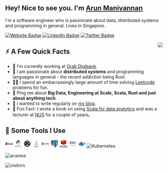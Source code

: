 <h2>Hey! Nice to see you. I'm <a href="https://www.arunma.com">Arun Manivannan</a></h2>
<p>I'm a software engineer who is passionate about data, distributed systems and programming in general. Lives in Singapore.</p>
<p><a href="https://www.arunma.com"><img src="https://img.shields.io/badge/-arunma.com-4E69C8?style=flat-square&amp;labelColor=4E69C8&amp;logo=Chrome&amp;link=https://www.arunma.com" alt="Website Badge"></a> <a href="https://www.linkedin.com/in/arunma/"><img src="https://img.shields.io/badge/-@arunma-0077B5?style=flat-square&amp;labelColor=0077B5&amp;logo=LinkedIn&amp;link=https://www.linkedin.com/in/arunma/" alt="LinkedIn Badge"></a> <a href="https://img.shields.io/twitter/follow/arunma"><img src="https://img.shields.io/badge/-@arunma-0A0A0A?style=flat-square&amp;labelColor=0A0A0A&amp;logo=Twitter&amp;link=https://img.shields.io/twitter/follow/arunma" alt="Twitter Badge"></a></p>
<img align="right" src="https://media1.giphy.com/media/NmerZ36iBkmKk/giphy.gif" />
<h2>⚡️ A Few Quick Facts</h2>
<ul>
<li>🔭 I’m currently working at <a href="https://www.grab.com/sg/">Grab Digibank</a>.</li>
<li>🧐 I am passionate about <strong>distributed systems</strong> and programming languages in general - the recent addiction being Rust.</li>
<li>👨‍💻 I spend an embarrassingly large amount of time solving <a href="https://leetcode.com/arunma/">Leetcode</a> problems for fun.</li>
<li>💬 Ping me about <strong>Big Data, Engineering at Scale, Scala, Rust and just about anything tech</strong>.</li>
<li>📝 I wanted to write regularly on <a href="https://www.arunma.com">my blog</a>.</li>
<li>🎉 Fun Fact: I wrote a book on using <a href="https://www.amazon.com/s?i=stripbooks&amp;rh=p_27%3AArun+Manivannan">Scala for data analytics</a> and was a lecturer at <a href="https://www.iss.nus.edu.sg/">NUS</a> for a couple of years。</li>
</ul>
<h2>🚀 Some Tools I Use</h2>
<p align="left">
<img src="https://raw.githubusercontent.com/devicons/devicon/master/icons/scala/scala-original-wordmark.svg" alt="scala" width="25" height="25" />
<img src="https://raw.githubusercontent.com/devicons/devicon/master/icons/python/python-original-wordmark.svg" alt="python" width="25" height="25" />
<img src="https://raw.githubusercontent.com/devicons/devicon/master/icons/rust/rust-plain.svg" alt="rust" width="25" height="25" />
<img src="https://raw.githubusercontent.com/devicons/devicon/master/icons/java/java-original-wordmark.svg" alt="java" width="25" height="25" />
<img src="https://raw.githubusercontent.com/devicons/devicon/master/icons/apachekafka/apachekafka-original-wordmark.svg" alt="kafka" width="25" height="25" />
<img src="https://raw.githubusercontent.com/devicons/devicon/master/icons/postgresql/postgresql-original.svg" alt="postgres" width="25" height="25" />
<img src="https://raw.githubusercontent.com/devicons/devicon/master/icons/redis/redis-original-wordmark.svg" alt="redis" width="25" height="25" />
<img src="https://raw.githubusercontent.com/github/explore/80688e429a7d4ef2fca1e82350fe8e3517d3494d/topics/aws/aws.png" alt="aws" width="25" height="25" />
<img src="https://raw.githubusercontent.com/devicons/devicon/master/icons/docker/docker-original.svg" alt="Docker" width="25" height="25" />
<img src="https://www.vectorlogo.zone/logos/kubernetes/kubernetes-icon.svg" alt="Kubernetes" width="25" height="25" />
</p>
<img src="https://github-readme-stats.vercel.app/api?username=arunma&show_icons=true&count_private=true" alt="arunma" />
<p><img src="https://visitor-badge.glitch.me/badge?page_id=arunma.arunma" alt="visitors"></p>
